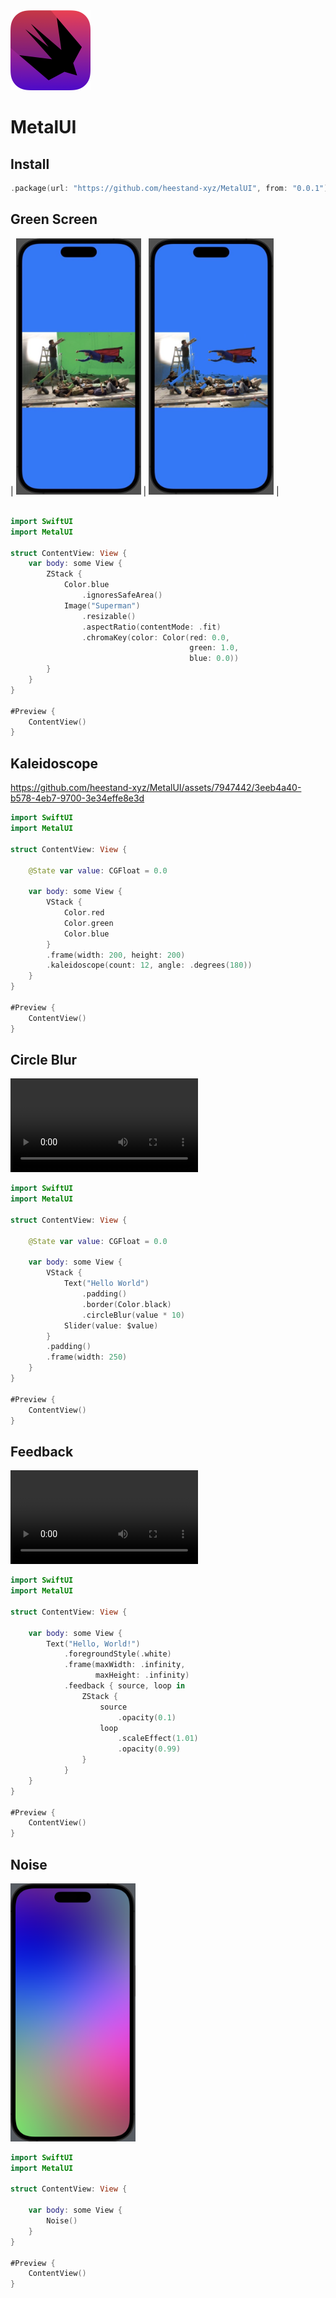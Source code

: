 <img src="https://github.com/heestand-xyz/MetalUI-Docs/blob/main/Assets/MetalUI%20Icon.png?raw=true" width=128/>

# MetalUI

## Install

```swift
.package(url: "https://github.com/heestand-xyz/MetalUI", from: "0.0.1")
```

## Green Screen

| <img src="https://github.com/heestand-xyz/MetalUI-Docs/blob/main/Assets/Effects/Chroma%20Key/MetalUI%20Green%20Screen%20A.jpeg?raw=true" width=200/> | 
<img src="https://github.com/heestand-xyz/MetalUI-Docs/blob/main/Assets/Effects/Chroma%20Key/MetalUI%20Green%20Screen%20B.jpeg?raw=true" width=200/> | 

```swift

import SwiftUI
import MetalUI

struct ContentView: View {
    var body: some View {
        ZStack {
            Color.blue
                .ignoresSafeArea()
            Image("Superman")
                .resizable()
                .aspectRatio(contentMode: .fit)
                .chromaKey(color: Color(red: 0.0,
                                        green: 1.0,
                                        blue: 0.0))
        }
    }
}

#Preview {
    ContentView()
}
```

## Kaleidoscope

https://github.com/heestand-xyz/MetalUI/assets/7947442/3eeb4a40-b578-4eb7-9700-3e34effe8e3d

```swift
import SwiftUI
import MetalUI

struct ContentView: View {
    
    @State var value: CGFloat = 0.0
    
    var body: some View {
        VStack {
            Color.red
            Color.green
            Color.blue
        }
        .frame(width: 200, height: 200)
        .kaleidoscope(count: 12, angle: .degrees(180))
    }
}

#Preview {
    ContentView()
}
```

## Circle Blur

![](https://github.com/heestand-xyz/MetalUI-Docs/raw/main/Assets/Effects/Circle%20Blur/MetalUI%20Circle%20Blur.mov)

```swift
import SwiftUI
import MetalUI

struct ContentView: View {
    
    @State var value: CGFloat = 0.0
    
    var body: some View {
        VStack {
            Text("Hello World")
                .padding()
                .border(Color.black)
                .circleBlur(value * 10)
            Slider(value: $value)
        }
        .padding()
        .frame(width: 250)
    }
}

#Preview {
    ContentView()
}
```

## Feedback

![](https://github.com/heestand-xyz/MetalUI-Docs/raw/main/Assets/Effects/Feedback/MetalUI%20Feedback.mov)

```swift
import SwiftUI
import MetalUI

struct ContentView: View {
    
    var body: some View {
        Text("Hello, World!")
            .foregroundStyle(.white)
            .frame(maxWidth: .infinity,
                   maxHeight: .infinity)
            .feedback { source, loop in
                ZStack {
                    source
                        .opacity(0.1)
                    loop
                        .scaleEffect(1.01)
                        .opacity(0.99)
                }
            }
    }
}

#Preview {
    ContentView()
}
```

## Noise

<img src="https://github.com/heestand-xyz/MetalUI-Docs/blob/main/Assets/Content/Noise/MetalUI%20Noise.png?raw=true" width=200/>

```swift
import SwiftUI
import MetalUI

struct ContentView: View {
    
    var body: some View {
        Noise()
    }
}

#Preview {
    ContentView()
}
```
